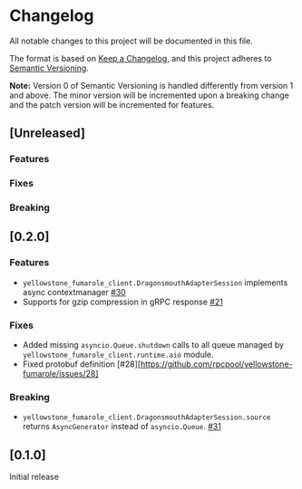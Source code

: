 # Changelog

All notable changes to this project will be documented in this file.

The format is based on [Keep a Changelog](https://keepachangelog.com/en/1.0.0/),
and this project adheres to [Semantic Versioning](https://semver.org/spec/v2.0.0.html).

**Note:** Version 0 of Semantic Versioning is handled differently from version 1 and above.
The minor version will be incremented upon a breaking change and the patch version will be incremented for features.

## [Unreleased]

### Features

### Fixes

### Breaking

## [0.2.0]

### Features

- `yellowstone_fumarole_client.DragonsmouthAdapterSession` implements async contextmanager [#30](https://github.com/rpcpool/yellowstone-fumarole/issues/30)
- Supports for gzip compression in gRPC response [#21](https://github.com/rpcpool/yellowstone-fumarole/issues/21)

### Fixes

- Added missing `asyncio.Queue.shutdown` calls to all queue managed by `yellowstone_fumarole_client.runtime.aio` module.
- Fixed protobuf definition [#28][https://github.com/rpcpool/yellowstone-fumarole/issues/28]

### Breaking

- `yellowstone_fumarole_client.DragonsmouthAdapterSession.source` returns `AsyncGenerator` instead of `asyncio.Queue`. [#31](https://github.com/rpcpool/yellowstone-fumarole/issues/31)

## [0.1.0]

Initial release